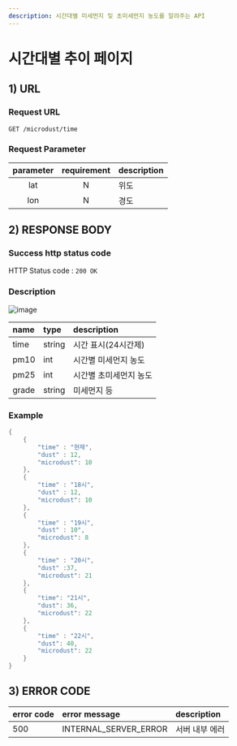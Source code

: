 ```yaml
---
description: 시간대별 미세먼지 및 초미세먼지 농도를 알려주는 API
---
```


# 시간대별 추이 페이지

## 1\) URL

### Request URL

```text
GET /microdust/time
```

### Request Parameter

| parameter | requirement | description |
| :---: | :---: | :--- |
| lat | N | 위도 |
| lon | N | 경도 |

## 2\) RESPONSE BODY

### Success http status code

HTTP Status code : `200 OK`

### Description

![image](https://user-images.githubusercontent.com/68282057/124726460-bdce8600-df48-11eb-9801-f220615a8b61.png)

| name | type | description |
| :--- | :--- | :--- |
| time | string | 시간 표시\(24시간제\) |
| pm10 | int | 시간별 미세먼지 농도 |
| pm25 | int | 시간별 초미세먼지 농도 |
| grade | string | 미세먼지 등 |

### Example

```java
{
    {
        "time" : "현재",
        "dust" : 12,
        "microdust": 10
    },
    {
        "time" : "18시",
        "dust" : 12,
        "microdust": 10
    },
    {
        "time" : "19시",
        "dust" : 10",
        "microdust": 8
    },
    {
        "time" : "20시",
        "dust" :37,
        "microdust": 21
    },
    {
        "time": "21시",
        "dust": 36,
        "microdust": 22
    },
    {
        "time" : "22시",
        "dust": 40,
        "microdust": 22
    }
}
```

## 3\) ERROR CODE

| error code | error message | description |
| :--- | :--- | :--- |
| 500 | INTERNAL\_SERVER\_ERROR | 서버 내부 에러 |

